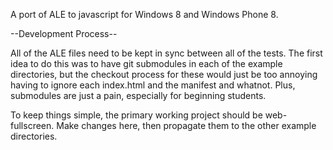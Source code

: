 A port of ALE to javascript for Windows 8 and Windows Phone 8.

--Development Process--

All of the ALE files need to be kept in sync between all of the tests. The first idea to do this was to have git submodules in each of the example directories, but the checkout process for these would just be too annoying having to ignore each index.html and the manifest and whatnot. Plus, submodules are just a pain, especially for beginning students.

To keep things simple, the primary working project should be web-fullscreen. Make changes here, then propagate them to the other example directories.
